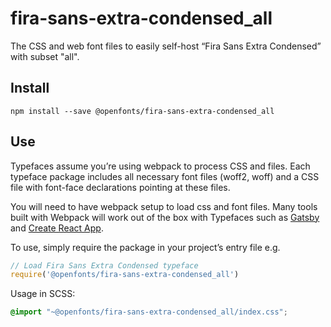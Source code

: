 
# fira-sans-extra-condensed_all

The CSS and web font files to easily self-host “Fira Sans Extra Condensed” with subset "all".

## Install

`npm install --save @openfonts/fira-sans-extra-condensed_all`

## Use

Typefaces assume you’re using webpack to process CSS and files. Each typeface
package includes all necessary font files (woff2, woff) and a CSS file with
font-face declarations pointing at these files.

You will need to have webpack setup to load css and font files. Many tools built
with Webpack will work out of the box with Typefaces such as [Gatsby](https://github.com/gatsbyjs/gatsby)
and [Create React App](https://github.com/facebookincubator/create-react-app).

To use, simply require the package in your project’s entry file e.g.

```javascript
// Load Fira Sans Extra Condensed typeface
require('@openfonts/fira-sans-extra-condensed_all')
```

Usage in SCSS:
```scss
@import "~@openfonts/fira-sans-extra-condensed_all/index.css";
```
